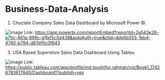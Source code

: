 # Business-Data-Analysis

1. Choclate Company Sales Data Dashboard by Microsoft Power Bl

![image](https://github.com/user-attachments/assets/ac8aa4be-db46-4f0a-a3f7-52822d99097d)
Link: https://app.powerbi.com/reportEmbed?reportId=2a543e26-e75c-461a-999c-a1fef5c5d438&autoAuth=true&ctid=dde6b555-1bb4-4740-b794-d87ef0c0f643

3. USA Based Superstore Sales Data Dsahboard Using Tableu

![image](https://github.com/user-attachments/assets/d20b68a5-9097-4387-a2c6-9ee9dcc68f96)
Link: https://public.tableau.com/app/profile/md.toushifur.rahman/viz/Book1_17426783617840/Dashboard1?publish=yes
